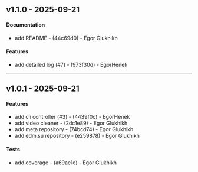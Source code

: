 ## v1.1.0 - 2025-09-21
#### Documentation
- add README - (44c69d0) - Egor Glukhikh
#### Features
- add detailed log (#7) - (973f30d) - EgorHenek

- - -

## v1.0.1 - 2025-09-21
#### Features
- add cli controller (#3) - (4439f0c) - EgorHenek
- add video cleaner - (2dc1e89) - Egor Glukhikh
- add meta repository - (74bcd74) - Egor Glukhikh
- add edm.su repository - (e259878) - Egor Glukhikh
#### Tests
- add coverage - (a69ae1e) - Egor Glukhikh


